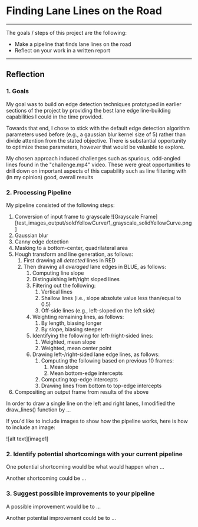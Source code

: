 # **Finding Lane Lines on the Road** 

---

The goals / steps of this project are the following:
* Make a pipeline that finds lane lines on the road
* Reflect on your work in a written report

---

## Reflection

### 1. Goals
 
My goal was to build on edge detection techniques prototyped in earlier sections of the project by providing the best lane edge line-building capabilities I could in the time provided. 

Towards that end, I chose to stick with the default edge detection algorithm parameters used before (e.g., a gaussian blur kernel size of 5) rather than divide attention from the stated objective. There is substantial opportunity to optimize these parameters, however that would be valuable to explore.    

My chosen approach induced challenges such as spurious, odd-angled lines found in the "challenge.mp4" video. These were great opportunities to drill down on important aspects of this capability such as line filtering with (in my opinion) good, overall results

 
### 2. Processing Pipeline 


My pipeline consisted of the following steps: 
1. Conversion of input frame to grayscale
![Grayscale Frame][test_images_output/soldYellowCurve/1_grayscale_solidYellowCurve.png]
2. Gaussian blur
3. Canny edge detection
4. Masking to a bottom-center, quadrilateral area
5. Hough transform and line generation, as follows:
    1. First drawing all *detected* lines in RED
    2. Then drawing all *averaged* lane edges in BLUE, as follows:
        1. Computing line slope
        2. Distinguishing left/right sloped lines
        3. Filtering out the following:
            1. Vertical lines
            2. Shallow lines (i.e., slope absolute value less than/equal to 0.5)
            3. Off-side lines (e.g., left-sloped on the left side)
        4. Weighting remaining lines, as follows:
            1. By length, biasing longer
            2. By slope, biasing steeper
        5. Identifying the following for left-/right-sided lines:
            1. Weighted, mean slope
            2. Weighted, mean center point
        6. Drawing left-/right-sided lane edge lines, as follows:
            1. Computing the following based on previous 10 frames:
                1. Mean slope
                2. Mean bottom-edge intercepts
            2. Computing top-edge intercepts
            3. Drawing lines from bottom to top-edge intercepts
6. Compositing an output frame from results of the above
                            

In order to draw a single line on the left and right lanes, I modified the draw_lines() function by ...

If you'd like to include images to show how the pipeline works, here is how to include an image: 

![alt text][image1]


### 2. Identify potential shortcomings with your current pipeline


One potential shortcoming would be what would happen when ... 

Another shortcoming could be ...


### 3. Suggest possible improvements to your pipeline

A possible improvement would be to ...

Another potential improvement could be to ...

